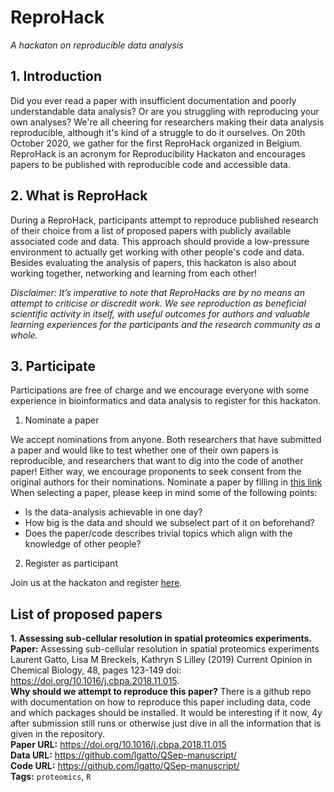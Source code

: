# ReproHack

*A hackaton on reproducible data analysis*

## 1. Introduction
Did you ever read a paper with insufficient documentation and poorly understandable data analysis? Or are you struggling with reproducing your own analyses? We're all cheering for researchers making their data analysis reproducible, although it's kind of a struggle to do it ourselves. On 20th October 2020, we gather for the first ReproHack organized in Belgium. ReproHack is an acronym for Reproducibility Hackaton and encourages papers to be published with reproducible code and accessible data.

## 2. What is ReproHack
During a ReproHack, participants attempt to reproduce published research of their choice from a list of proposed papers with publicly available associated code and data. This approach should provide a low-pressure environment to actually get working with other people's code and data. Besides evaluating the analysis of papers, this hackaton is also about working together, networking and learning from each other! 

*Disclaimer: It’s imperative to note that ReproHacks are by no means an attempt to criticise or discredit work. We see reproduction as beneficial scientific activity in itself, with useful outcomes for authors and valuable learning experiences for the participants and the research community as a whole.*

## 3. Participate
Participations are free of charge and we encourage everyone with some experience in bioinformatics and data analysis to register for this hackaton.

1. Nominate a paper

We accept nominations from anyone. Both researchers that have submitted a paper and would like to test whether one of their own papers is reproducible, and researchers that want to dig into the code of another paper! Either way, we encourage proponents to seek consent from the original authors for their nominations. Nominate a paper by filling in [this link](https://forms.gle/VQCkWdifUhL6EWja8)    
When selecting a paper, please keep in mind some of the following points:
- Is the data-analysis achievable in one day?
- How big is the data and should we subselect part of it on beforehand?
- Does the paper/code describes trivial topics which align with the knowledge of other people?


2. Register as participant  

Join us at the hackaton and register [here](https://training.vib.be/reprohack-hackaton-reproducible-data-analysis).

## List of proposed papers
**1. Assessing sub-cellular resolution in spatial proteomics experiments.**   
**Paper:** Assessing sub-cellular resolution in spatial proteomics experiments Laurent Gatto, Lisa M Breckels, Kathryn S Lilley (2019) Current Opinion in Chemical Biology, 48, pages 123-149 doi: https://doi.org/10.1016/j.cbpa.2018.11.015.  
**Why should we attempt to reproduce this paper?** There is a github repo with documentation on how to reproduce this paper including data, code and which packages should be installed. It would be interesting if it now, 4y after submission still runs or otherwise just dive in all the information that is given in the repository.  
**Paper URL:** https://doi.org/10.1016/j.cbpa.2018.11.015  
**Data URL:** https://github.com/lgatto/QSep-manuscript/  
**Code URL:** https://github.com/lgatto/QSep-manuscript/  
**Tags:** `proteomics`, `R`  
